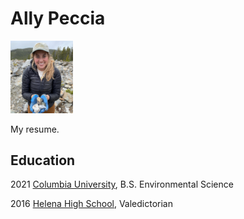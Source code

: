 # Ally Peccia

 <img src= 'rocklady.png' width=100>
 
 My resume.
 
## Education

2021 [Columbia University](https://eesc.columbia.edu/), B.S. Environmental Science

2016 [Helena High School](https://hhs.helenaschools.org/), Valedictorian
